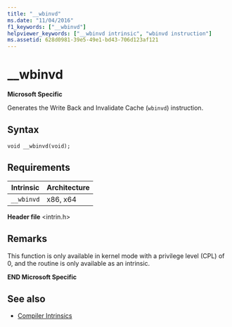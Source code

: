 ```yaml
---
title: "__wbinvd"
ms.date: "11/04/2016"
f1_keywords: ["__wbinvd"]
helpviewer_keywords: ["__wbinvd intrinsic", "wbinvd instruction"]
ms.assetid: 628d0981-39e5-49e1-bd43-706d123af121
---
```

# __wbinvd

**Microsoft Specific**

Generates the Write Back and Invalidate Cache (`wbinvd`) instruction.

## Syntax

```
void __wbinvd(void);
```

## Requirements

|Intrinsic|Architecture|
|---------------|------------------|
|`__wbinvd`|x86, x64|

**Header file** \<intrin.h>

## Remarks

This function is only available in kernel mode with a privilege level (CPL) of 0, and the routine is only available as an intrinsic.

**END Microsoft Specific**

## See also

- [Compiler Intrinsics](../intrinsics/compiler-intrinsics.md)
